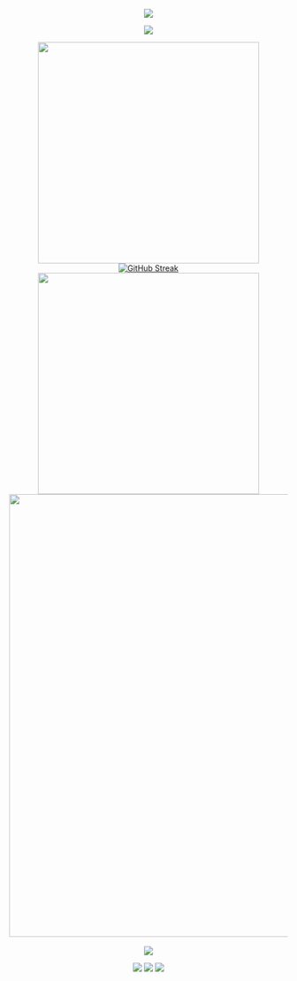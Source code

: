 <!-- ## Hi there 👋 -->

<p align="center">
<img src="https://capsule-render.vercel.app/api?type=waving&color=timeGradient&height=300&&section=header&text=HI%20THERE&fontSize=90&fontAlign=50&fontAlignY=30&desc=I%20am%20wenhaogege66!&descAlign=50&descSize=30&descAlignY=60&animation=twinkling" />
</p>

<p align="center">
<img src="https://readme-typing-svg.demolab.com?font=Orbitron&size=25&pause=1000&center=true&vCenter=true&random=false&width=600&lines=Welcome+to+WenHao's+GitHub!;I+am+extremely+fond+of+money.!" />
</p>

<p align="center">
<!-- https://github.com/anuraghazra/github-readme-stats -->
<img align="center" width="400" src="https://github-readme-stats.vercel.app/api?username=wenhaogege66&theme=transparent&show_icons=true&hide_border=true&show=reviews&number_format=long" />
<!-- https://github.com/DenverCoder1/github-readme-streak-stats -->
<a href="https://git.io/streak-stats"><img src="https://streak-stats.demolab.com?user=wenhaogege66" alt="GitHub Streak" /></a>
<img align="center" width="400" src="https://streak-stats.demolab.com/?user=wenhaogege66&theme=transparent&hide_border=true" />
<br/>
<!-- https://github.com/Ashutosh00710/github-readme-activity-graph -->
<img width="800" src="https://github-readme-activity-graph.vercel.app/graph?username=wenhaogege66&theme=github-compact&hide_border=true&area=true&custom_title=Public-Contribution%20Graph" />
<br/>
<!-- https://github.com/anuraghazra/github-readme-stats -->
<!-- <img align="center" src="https://github-readme-stats.vercel.app/api/wakatime?username=wenhaogege66&theme=transparent&hide_border=true&layout=compact&langs_count=22" /> -->
<!-- https://github.com/anuraghazra/github-readme-stats -->
<!-- <img align="center" src="https://github-readme-stats.vercel.app/api/top-langs/?username=wenhaogege66&theme=transparent&hide_border=true&layout=donut-vertical&langs_count=6" /> -->
<br/>
<!-- https://github.com/LelouchFR/skill-icons -->
<img align="center" src="https://go-skill-icons.vercel.app/api/icons?i=py,c,cpp,react,vue,html,css,js,ts,md,latex">
</p>

<!-- https://github.com/badges/shields -->
<p align="center">
<a href="https://github.com/wenhaogege66"><img src="https://img.shields.io/badge/GitHub-wenhaogege66-blue?logo=github" /></a>
<!-- <a href="https://space.bilibili.com/233945313"><img src="https://img.shields.io/badge/哔哩哔哩-AN安即-pink?logo=bilibili" /></a> -->
<a href="https://wakatime.com/@wenhaogege66"><img src="https://wakatime.com/badge/user/64f9e41a-3ee2-4d1c-854f-477e841fd69e.svg" /></a>
<img src="https://komarev.com/ghpvc/?username=wenhaogege66" />
</p>

<!-- https://github.com/kyechan99/capsule-render -->
<!-- <p align="center">
<img src="https://capsule-render.vercel.app/api?type=waving&color=timeGradient&height=300&&section=footer&text=THE%20END&fontSize=90&fontAlign=50&fontAlignY=70&desc=Hope%20your%20program%20is%20bug-free!&descAlign=50&descSize=30&descAlignY=40&animation=twinkling" />
</p> -->
<!--
**wenhaogege66/wenhaogege66** is a ✨ _special_ ✨ repository because its `README.md` (this file) appears on your GitHub profile.

Here are some ideas to get you started:

- 🔭 I’m currently working on ...
- 🌱 I’m currently learning ...
- 👯 I’m looking to collaborate on ...
- 🤔 I’m looking for help with ...
- 💬 Ask me about ...
- 📫 How to reach me: ...
- 😄 Pronouns: ...
- ⚡ Fun fact: ...
-->

